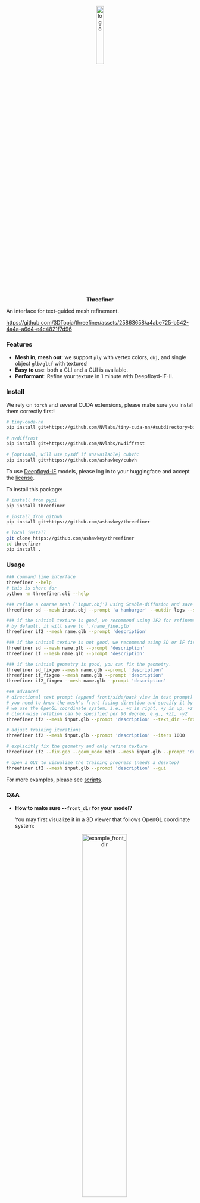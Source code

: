 <p align="center">
    <picture>
    <img alt="logo" src="assets/threefiner_icon.png" width="20%">
    </picture>
    </br>
    <b>Threefiner</b>
</p>

An interface for text-guided mesh refinement.

https://github.com/3DTopia/threefiner/assets/25863658/a4abe725-b542-4a4a-a6d4-e4c4821f7d96

### Features
* **Mesh in, mesh out**: we support `ply` with vertex colors, `obj`, and single object `glb/gltf` with textures!
* **Easy to use**: both a CLI and a GUI is available.
* **Performant**: Refine your texture in 1 minute with Deepfloyd-IF-II.

### Install

We rely on `torch` and several CUDA extensions, please make sure you install them correctly first!
```bash
# tiny-cuda-nn
pip install git+https://github.com/NVlabs/tiny-cuda-nn/#subdirectory=bindings/torch

# nvdiffrast
pip install git+https://github.com/NVlabs/nvdiffrast

# [optional, will use pysdf if unavailable] cubvh:
pip install git+https://github.com/ashawkey/cubvh
```

To use [Deepfloyd-IF](https://github.com/deep-floyd/IF) models, please log in to your huggingface and accept the [license](https://huggingface.co/camenduru/IF-I-XL-v1.0).

To install this package:
```bash
# install from pypi
pip install threefiner

# install from github
pip install git+https://github.com/ashawkey/threefiner

# local install
git clone https://github.com/ashawkey/threefiner
cd threefiner
pip install .
```

### Usage

```bash
### command line interface
threefiner --help
# this is short for
python -m threefiner.cli --help

### refine a coarse mesh ('input.obj') using Stable-diffusion and save to 'logs/hamburger.glb'
threefiner sd --mesh input.obj --prompt 'a hamburger' --outdir logs --save hamburger.glb

### if the initial texture is good, we recommend using IF2 for refinement.
# by default, it will save to './name_fine.glb'
threefiner if2 --mesh name.glb --prompt 'description'

### if the initial texture is not good, we recommend using SD or IF first.
threefiner sd --mesh name.glb --prompt 'description'
threefiner if --mesh name.glb --prompt 'description'

### if the initial geometry is good, you can fix the geometry.
threefiner sd_fixgeo --mesh name.glb --prompt 'description'
threefiner if_fixgeo --mesh name.glb --prompt 'description'
threefiner if2_fixgeo --mesh name.glb --prompt 'description'

### advanced
# directional text prompt (append front/side/back view in text prompt)
# you need to know the mesh's front facing direction and specify it by '--front_dir'
# we use the OpenGL coordinate system, i.e., +x is right, +y is up, +z is front (more details: https://kit.kiui.moe/camera/)
# clock-wise rotation can be specified per 90 degree, e.g., +z1, -y2
threefiner if2 --mesh input.glb --prompt 'description' --text_dir --front_dir='+z'

# adjust training iterations
threefiner if2 --mesh input.glb --prompt 'description' --iters 1000

# explicitly fix the geometry and only refine texture
threefiner if2 --fix-geo --geom_mode mesh --mesh input.glb --prompt 'description' # equals if2_fixgeo

# open a GUI to visualize the training progress (needs a desktop)
threefiner if2 --mesh input.glb --prompt 'description' --gui
```

For more examples, please see [scripts](./scripts/).

### Q&A

* **How to make sure `--front_dir` for your model?**
    
    You may first visualize it in a 3D viewer that follows OpenGL coordinate system:
    <p align="center">
        <picture>
        <img alt="example_front_dir" src="assets/coord.jpg" width="50%">
        </picture>
    </p>
    The chair is facing down the Y axis (Green), so we can use `--front_dir="-y"` to rectify it to face +Z axis (Blue).

* **fatal error: EGL/egl.h: No such file or directory**

    By default, we use the OpenGL rasterizer. This error means there is no OpenGL installation, which is often the case for headless servers.
    It's recommended to install OpenGL (along with NVIDIA driver) as it brings better performance.
    Otherwise, you can append `--force_cuda_rast` to use the CUDA rasterizer instead.

## Acknowledgement

This work is built on many amazing research works and open-source projects, thanks a lot to all the authors for sharing!

- SDS `guidance` classes are based on [diffusers](https://github.com/huggingface/diffusers).
- `diffmc` geometry is based on [diso](https://github.com/SarahWeiii/diso).
- `mesh` geometry is based on [nerf2mesh](https://github.com/ashawkey/nerf2mesh).
- Texture encoding is based on [tinycudann](https://github.com/NVlabs/tiny-cuda-nn).
- Mesh renderer is based on [nvdiffrast](https://github.com/NVlabs/nvdiffrast).
- GUI is based on [dearpygui](https://github.com/hoffstadt/DearPyGui).
- The coarse models used in demo are generated by [Genie](https://lumalabs.ai/genie?view=create) and [3DTopia](https://github.com/3DTopia/3DTopia).
